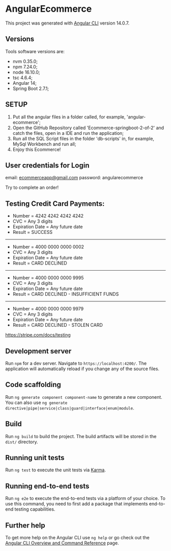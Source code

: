 # AngularEcommerce

This project was generated with [Angular CLI](https://github.com/angular/angular-cli) version 14.0.7.

## Versions

Tools software versions are:
- nvm 0.35.0;
- npm 7.24.0;
- node 16.10.0;
- tsc 4.6.4;
- Angular 14;
- Spring Boot 2.7.1;

## SETUP

1) Put all the angular files in a folder called, for example, 'angular-ecommerce';
2) Open the GitHub Repository called 'Ecommerce-springboot-2-of-2' and catch the files, open in a IDE and run the application;
3) Run all the SQL Script files in the folder 'db-scripts' in, for example, MySql Workbench and run all;
4) Enjoy this Ecommerce!

## User credentials for Login

email: ecommerceapp@gmail.com
password: angularecommerce

Try to complete an order!

## Testing Credit Card Payments:

- Number = 4242 4242 4242 4242
- CVC = Any 3 digits
- Expiration Date = Any future date
- Result = SUCCESS

--------------------

- Number = 4000 0000 0000 0002
- CVC = Any 3 digits
- Expiration Date = Any future date
- Result = CARD DECLINED

--------------------

- Number = 4000 0000 0000 9995
- CVC = Any 3 digits
- Expiration Date = Any future date
- Result = CARD DECLINED - INSUFFICIENT FUNDS

--------------------

- Number = 4000 0000 0000 9979
- CVC = Any 3 digits
- Expiration Date = Any future date
- Result = CARD DECLINED - STOLEN CARD

https://stripe.com/docs/testing

## Development server

Run `npm` for a dev server. Navigate to `https://localhost:4200/`. The application will automatically reload if you change any of the source files.

## Code scaffolding

Run `ng generate component component-name` to generate a new component. You can also use `ng generate directive|pipe|service|class|guard|interface|enum|module`.

## Build

Run `ng build` to build the project. The build artifacts will be stored in the `dist/` directory.

## Running unit tests

Run `ng test` to execute the unit tests via [Karma](https://karma-runner.github.io).

## Running end-to-end tests

Run `ng e2e` to execute the end-to-end tests via a platform of your choice. To use this command, you need to first add a package that implements end-to-end testing capabilities.

## Further help

To get more help on the Angular CLI use `ng help` or go check out the [Angular CLI Overview and Command Reference](https://angular.io/cli) page.
